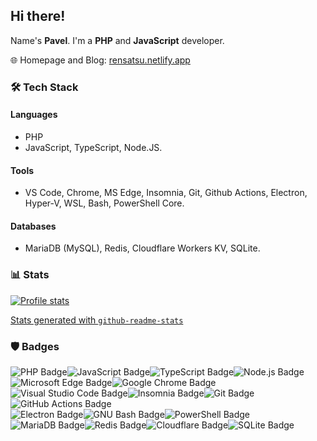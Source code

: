 ## Hi there!

Name's **Pavel**. I'm a **PHP** and **JavaScript** developer.

🌐 Homepage and Blog: [rensatsu.netlify.app](https://rensatsu.netlify.app)

### 🛠 Tech Stack

#### Languages

- PHP
- JavaScript, TypeScript, Node.JS.

#### Tools

- VS Code, Chrome, MS Edge, Insomnia, Git, Github Actions, Electron, Hyper-V, WSL, Bash, PowerShell Core.

#### Databases

- MariaDB (MySQL), Redis, Cloudflare Workers KV, SQLite.

### 📊 Stats

[![Profile stats][stats]](#-stats)

[Stats generated with `github-readme-stats`](https://github.com/anuraghazra/github-readme-stats)

### 🛡 Badges

![PHP Badge](https://img.shields.io/badge/PHP-777BB4?logo=php&logoColor=fff&style=for-the-badge)![JavaScript Badge](https://img.shields.io/badge/JavaScript-F7DF1E?logo=javascript&logoColor=000&style=for-the-badge)![TypeScript Badge](https://img.shields.io/badge/TypeScript-3178C6?logo=typescript&logoColor=fff&style=for-the-badge)![Node.js Badge](https://img.shields.io/badge/Node.js-393?logo=nodedotjs&logoColor=fff&style=for-the-badge)  
![Microsoft Edge Badge](https://img.shields.io/badge/Microsoft%20Edge-0078D7?logo=microsoftedge&logoColor=fff&style=for-the-badge)![Google Chrome Badge](https://img.shields.io/badge/Google%20Chrome-4285F4?logo=googlechrome&logoColor=fff&style=for-the-badge)  
![Visual Studio Code Badge](https://img.shields.io/badge/Visual%20Studio%20Code-007ACC?logo=visualstudiocode&logoColor=fff&style=for-the-badge)![Insomnia Badge](https://img.shields.io/badge/Insomnia-4000BF?logo=insomnia&logoColor=fff&style=for-the-badge)![Git Badge](https://img.shields.io/badge/Git-F05032?logo=git&logoColor=fff&style=for-the-badge)![GitHub Actions Badge](https://img.shields.io/badge/GitHub%20Actions-2088FF?logo=githubactions&logoColor=fff&style=for-the-badge)  
![Electron Badge](https://img.shields.io/badge/Electron-47848F?logo=electron&logoColor=fff&style=for-the-badge)![GNU Bash Badge](https://img.shields.io/badge/GNU%20Bash-4EAA25?logo=gnubash&logoColor=fff&style=for-the-badge)![PowerShell Badge](https://img.shields.io/badge/PowerShell-5391FE?logo=powershell&logoColor=fff&style=for-the-badge)  
![MariaDB Badge](https://img.shields.io/badge/MariaDB-003545?logo=mariadb&logoColor=fff&style=for-the-badge)![Redis Badge](https://img.shields.io/badge/Redis-DC382D?logo=redis&logoColor=fff&style=for-the-badge)![Cloudflare Badge](https://img.shields.io/badge/Cloudflare-F38020?logo=cloudflare&logoColor=fff&style=for-the-badge)![SQLite Badge](https://img.shields.io/badge/SQLite-003B57?logo=sqlite&logoColor=fff&style=for-the-badge)

<!-- Links -->

[stats]: https://github-readme-stats.vercel.app/api?username=rensatsu&show_icons=true&theme=swift&count_private=true&hide_border=true&hide_title=true&hide=contribs&disable_animations=true
